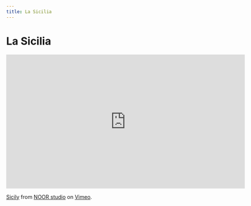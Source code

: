 ```yaml
---
title: La Sicilia
---
```


# La Sicilia

<iframe src="https://player.vimeo.com/video/158621612?title=0&byline=0&portrait=0" width="640" height="360" frameborder="0" allow="autoplay; fullscreen" allowfullscreen></iframe>
<p><a href="https://vimeo.com/158621612">Sicily</a> from <a href="https://vimeo.com/noorstudio">NOOR studio</a> on <a href="https://vimeo.com">Vimeo</a>.</p>
